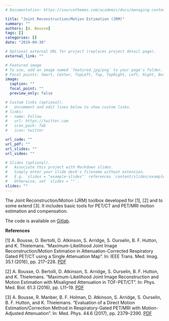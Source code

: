 ```yaml
---
# Documentation: https://sourcethemes.com/academic/docs/managing-content/

title: "Joint Reconstruction/Motion Estimation (JRM)"
summary: ""
authors: [A. Bousse]
tags: []
categories: []
date: "2019-09-30"

# Optional external URL for project (replaces project detail page).
external_link: ""

# Featured image
# To use, add an image named `featured.jpg/png` to your page's folder.
# Focal points: Smart, Center, TopLeft, Top, TopRight, Left, Right, BottomLeft, Bottom, BottomRight.
image:
  caption: ""
  focal_point: ""
  preview_only: false

# Custom links (optional).
#   Uncomment and edit lines below to show custom links.
# links:
# - name: Follow
#   url: https://twitter.com
#   icon_pack: fab
#   icon: twitter

url_code: ""
url_pdf: ""
url_slides: ""
url_video: ""

# Slides (optional).
#   Associate this project with Markdown slides.
#   Simply enter your slide deck's filename without extension.
#   E.g. `slides = "example-slides"` references `content/slides/example-slides.md`.
#   Otherwise, set `slides = ""`.
slides: ""
---
```

The Joint Reconstruction/Motion (JRM) toolbox developed for [1], [2]
and to some extend [3]. It includes basic tools for PET/CT and PET/MRI motion estimation and compensation.

The code is available on [Gitlab](https://gitlab.com/abousse/jrm_lite).


**References**

[1] A. Bousse, O. Bertolli, D. Atkinson, S. Arridge, S. Ourselin, B. F. Hutton, and K. Thielemans. “Maximum-Likelihood Joint Image Reconstruction/Motion Estimation in Attenuation-Corrected Respiratory Gated PET/CT using a Single Attenuation Map”. In: IEEE Trans. Med. Imag. 35.1 (2016), pp. 217–228.
[PDF](https://doi.org/10.1109/TMI.2015.2464156)
  
[2] A. Bousse, O. Bertolli, D. Atkinson, S. Arridge, S. Ourselin, B. F. Hutton, and K. Thielemans.
“Maximum-Likelihood Joint Image Reconstruction and Motion Estimation with Misaligned Attenuation in TOF-PET/CT”. In: Phys. Med. Biol. 61.3 (2016), pp. L11–19.
[PDF](https://doi.org/10.1088/0031-9155/61/3/L11)

[3] A. Bousse, R. Manber, B. F. Holman, D. Atkinson, S. Arridge, S. Ourselin, B. F. Hutton, and K.
Thielemans. “Evaluation of a Direct Motion Estimation/Correction Method in Respiratory-Gated PET/MRI with Motion-Adjusted Attenuation”. In: Med. Phys. 44.6 (2017), pp. 2379–2390.
[PDF](https://doi.org/10.1002/mp.12253)